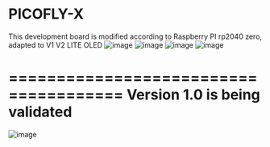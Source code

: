 # PICOFLY-X
This development board is modified according to Raspberry PI rp2040 zero, adapted to V1 V2 LITE OLED
![image](https://user-images.githubusercontent.com/47497442/235973868-953dc0e7-94ad-4435-920d-d5025dcacebb.png)
![image](https://user-images.githubusercontent.com/47497442/235974362-17828215-6148-4393-bd13-d7805fc99ce7.png)
![image](https://user-images.githubusercontent.com/47497442/235976523-fa1647a0-ea33-4a8c-b68f-7b79a3a005e5.png)
![image](https://user-images.githubusercontent.com/47497442/236421064-59faa7c7-7674-4bff-82aa-c9342f2262ea.png)

======================================
Version 1.0 is being validated
======================================
![image](https://github.com/SQc04/PICOFLY-X/assets/47497442/34788cdf-b6d5-4740-ac65-850a53039257)
